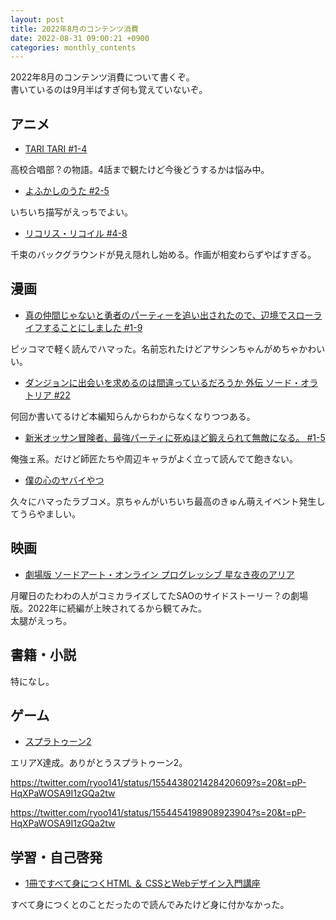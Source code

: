 ```yaml
---
layout: post
title: 2022年8月のコンテンツ消費
date: 2022-08-31 09:00:21 +0900 
categories: monthly_contents
---
```


2022年8月のコンテンツ消費について書くぞ。  
書いているのは9月半ばすぎ何も覚えていないぞ。

## アニメ

- [TARI TARI #1-4](https://annict.com/works/1191)

高校合唱部？の物語。4話まで観たけど今後どうするかは悩み中。

- [よふかしのうた #2-5](https://annict.com/works/9086)

いちいち描写がえっちでよい。

- [リコリス・リコイル #4-8](https://annict.com/works/9250)

千束のバックグラウンドが見え隠れし始める。作画が相変わらずやばすぎる。

## 漫画

- [真の仲間じゃないと勇者のパーティーを追い出されたので、辺境でスローライフすることにしました #1-9](https://amzn.to/3BK7vEr)

ピッコマで軽く読んでハマった。名前忘れたけどアサシンちゃんがめちゃかわいい。

- [ダンジョンに出会いを求めるのは間違っているだろうか 外伝 ソード・オラトリア #22](https://amzn.to/3Sb4Mcx)

何回か書いてるけど本編知らんからわからなくなりつつある。

- [新米オッサン冒険者、最強パーティに死ぬほど鍛えられて無敵になる。 #1-5](https://amzn.to/3UgtdqG)

俺強ェ系。だけど師匠たちや周辺キャラがよく立って読んでて飽きない。

- [僕の心のヤバイやつ](https://amzn.to/3Dxc5ab)

久々にハマったラブコメ。京ちゃんがいちいち最高のきゅん萌えイベント発生してうらやましい。


## 映画

- [劇場版 ソードアート・オンライン プログレッシブ 星なき夜のアリア](https://filmarks.com/movies/93812)

月曜日のたわわの人がコミカライズしてたSAOのサイドストーリー？の劇場版。2022年に続編が上映されてるから観てみた。  
太腿がえっち。


## 書籍・小説

特になし。


## ゲーム

- [スプラトゥーン2](https://amzn.to/3febU6I)

エリアX達成。ありがとうスプラトゥーン2。

https://twitter.com/ryoo141/status/1554438021428420609?s=20&t=pP-HqXPaWOSA9I1zGQa2tw

https://twitter.com/ryoo141/status/1554454198908923904?s=20&t=pP-HqXPaWOSA9I1zGQa2tw


## 学習・自己啓発

- [1冊ですべて身につくHTML ＆ CSSとWebデザイン入門講座](https://amzn.to/3xvnhAu)

すべて身につくとのことだったので読んでみたけど身に付かなかった。
